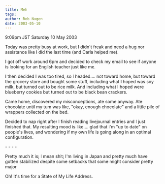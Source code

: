 ```yaml
---
title: Meh
tags: 
author: Rob Nugen
date: 2003-05-10
---
```


<p class=date>9:09pm JST Saturday 10 May 2003</p>

<p>Today was pretty busy at work, but I didn't freak and need a hug
nor assistance like I did the last time (and Carla helped me).</p>

<p>I got off work around 6pm and decided to check my email to see if
anyone is looking for an English teacher just like me.</p>

<p>I then decided I was too tired, so I headed.... not toward home,
but toward the grocery store and bought some stuff, including what I
hoped was soy milk, but turned out to be rice milk.  And including
what I hoped were blueberry cookies but turned out to be black bean
crackers.</p>

<p>Came home, discovered my misconceptions, ate some anyway.  Ate
chocolate until my tum was like, "okay, enough chocolate" and a little
pile of wrappers collected on the bed.</p>

<p>Decided to nap right after I finish reading livejournal entries and
I just finished that.  My resulting mood is like....  glad that I'm
"up to date" on people's lives, and wondering if my own life is going
along in an optimal configuration.</p>

<p>- - - -</p>

<p>Pretty much it is; I mean shit; I'm living in Japan and pretty much
have gotten stabilized despite some setbacks that some might consider
pretty major</p>

<p>Oh!  It's time for a State of My Life Address.</p>
